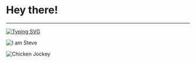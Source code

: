 # Hey there!
---

[![Typing SVG](https://readme-typing-svg.demolab.com?font=Fira+Code&pause=1000&width=435&lines=Flint+and+STEEL;Chicken+jockey;I...+am+STEVE;The+Nether;This...+is+a+crafting+table;As+a+child%2C+I+yearned+for+the+mines;Big+ol'+red+ones;They+love+crushing+loaf;Water+bucket...+release!;Ender+pearl)](https://git.io/typing-svg)

![I am Steve](https://media.tenor.com/4H79t7h2O_gAAAAC/i-am-steve-minecraft-steve.gif)

![Chicken Jockey](https://media.tenor.com/l6O-K1779zYAAAAC/chicken-jockey-a-minecraft-movie.gif)
